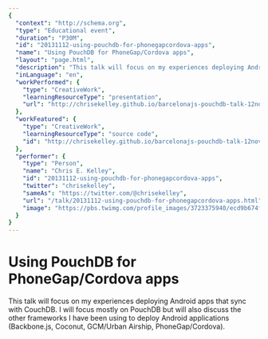 ```yaml
---
{
  "context": "http://schema.org",
  "type": "Educational event",
  "duration": "P30M",
  "id": "20131112-using-pouchdb-for-phonegapcordova-apps",
  "name": "Using PouchDB for PhoneGap/Cordova apps",
  "layout": "page.html",
  "description": "This talk will focus on my experiences deploying Android apps that sync with CouchDB. I will focus mostly on PouchDB but will also discuss the other frameworks I have been using to deploy Android applications (Backbone.js, Coconut, GCM/Urban Airship, PhoneGap/Cordova).",
  "inLanguage": "en",
  "workPerformed": {
    "type": "CreativeWork",
    "learningResourceType": "presentation",
    "url": "http://chrisekelley.github.io/barcelonajs-pouchdb-talk-12nov2013/"
  },
  "workFeatured": {
    "type": "CreativeWork",
    "learningResourceType": "source code",
    "id": "http://chrisekelley.github.io/barcelonajs-pouchdb-talk-12nov2013/"
  },
  "performer": {
    "type": "Person",
    "name": "Chris E. Kelley",
    "id": "20131112-using-pouchdb-for-phonegapcordova-apps",
    "twitter": "chrisekelley",
    "sameAs": "https://twitter.com/@chrisekelley",
    "url": "/talk/20131112-using-pouchdb-for-phonegapcordova-apps.html",
    "image": "https://pbs.twimg.com/profile_images/3723375940/ecd9b674f9922a2a4a08263c527362e4.jpeg"
  }
}
---
```

# Using PouchDB for PhoneGap/Cordova apps

This talk will focus on my experiences deploying Android apps that sync with CouchDB. I will focus mostly on PouchDB but will also discuss the other frameworks I have been using to deploy Android applications (Backbone.js, Coconut, GCM/Urban Airship, PhoneGap/Cordova).